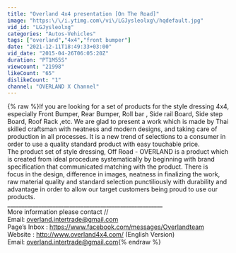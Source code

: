 ```yaml
---
title: "Overland 4x4 presentation [On The Road]"
image: "https:\/\/i.ytimg.com\/vi\/LGJysleolxg\/hqdefault.jpg"
vid_id: "LGJysleolxg"
categories: "Autos-Vehicles"
tags: ["overland","4x4","front bumper"]
date: "2021-12-11T18:49:33+03:00"
vid_date: "2015-04-26T06:05:20Z"
duration: "PT1M55S"
viewcount: "21998"
likeCount: "65"
dislikeCount: "1"
channel: "OVERLAND X Channel"
---
```

{% raw %}If you are looking for a set of products for the style dressing 4x4, especially  Front Bumper, Rear Bumper, Roll bar , Side rail Board, Side step Board, Roof Rack ,etc. We are glad to present a work which is made by Thai skilled craftsman with neatness and modern designs, and taking care of production in all processes. It is a new trend of selections to a consumer in order to use a quality standard product with easy touchable price.<br /> The product set of style dressing, Off Road - OVERLAND is a product which is created from ideal procedure systematically by beginning with brand specification that communicated matching with the product.  There is<br />focus in the design, difference in images, neatness in finalizing the work, raw material quality and standard selection punctiliously with durability  and  advantage in order to allow our target customers being proud to use our products.    <br />_______________________________________________________<br />More information please contact //<br />Email: overland.intertrade@gmail.com<br />Page’s Inbox : <a rel="nofollow" target="blank" href="https://www.facebook.com/messages/Overlandteam">https://www.facebook.com/messages/Overlandteam</a><br />Website : <a rel="nofollow" target="blank" href="http://www.overland4x4.com/">http://www.overland4x4.com/</a> (English Version)<br />Email: overland.intertrade@gmail.com{% endraw %}
